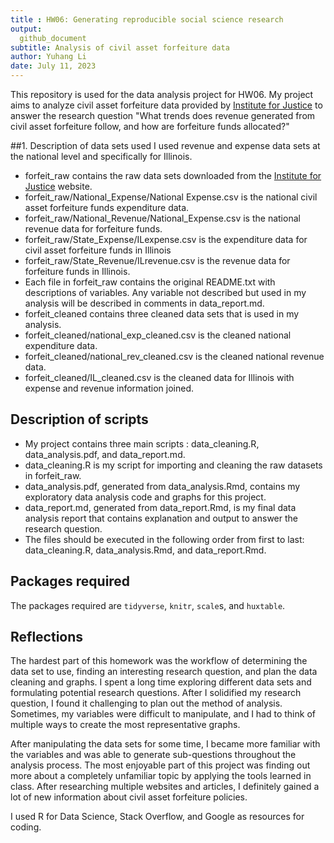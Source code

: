 ```yaml
---
title : HW06: Generating reproducible social science research
output:
  github_document
subtitle: Analysis of civil asset forfeiture data 
author: Yuhang Li 
date: July 11, 2023 
---
```


This repository is used for the data analysis project for HW06. My project aims to analyze civil asset forfeiture data provided by [Institute for Justice](https://ij.org/report/policing-for-profit-3/policing-for-profit-data/) to answer the research question "What trends does revenue generated from civil asset forfeiture follow, and how are forfeiture funds allocated?"   

##1. Description of data sets used 
I used revenue and expense data sets at the national level and specifically for Illinois. 

* forfeit_raw contains the raw data sets downloaded from the [Institute for Justice](https://ij.org/report/policing-for-profit-3/policing-for-profit-data/) website. 
* forfeit_raw/National_Expense/National Expense.csv is the national civil asset forfeiture funds expenditure data. 
* forfeit_raw/National_Revenue/National_Expense.csv is the national revenue data for forfeiture funds. 
* forfeit_raw/State_Expense/ILexpense.csv is the expenditure data for civil asset forfeiture funds in Illinois
* forfeit_raw/State_Revenue/ILrevenue.csv is the revenue data for forfeiture funds in Illinois. 
* Each file in forfeit_raw contains the original README.txt with descriptions of variables. Any variable not described but used in my analysis will be described in comments in data_report.md. 
* forfeit_cleaned contains three cleaned data sets that is used in my analysis. 
* forfeit_cleaned/national_exp_cleaned.csv is the cleaned national expenditure data. 
* forfeit_cleaned/national_rev_cleaned.csv is the cleaned national revenue data. 
* forfeit_cleaned/IL_cleaned.csv is the cleaned data for Illinois with expense and revenue information joined. 

## Description of scripts 
* My project contains three main scripts : data_cleaning.R, data_analysis.pdf, and data_report.md.
* data_cleaning.R is my script for importing and cleaning the raw datasets in forfeit_raw. 
* data_analysis.pdf, generated from data_analysis.Rmd, contains my exploratory data analysis code and graphs for this project. 
* data_report.md, generated from data_report.Rmd, is my final data analysis report that contains explanation and output to answer the research question. 
* The files should be executed in the following order from first to last: data_cleaning.R, data_analysis.Rmd, and data_report.Rmd. 

## Packages required 
The packages required are `tidyverse`, `knitr`, `scale`s, and `huxtable`.

## Reflections 
The hardest part of this homework was the workflow of determining the data set to use, finding an interesting research question, and plan the data cleaning and graphs. I spent a long time exploring different data sets and formulating potential research questions. After I solidified my research question, I found it challenging to plan out the method of analysis. Sometimes, my variables were difficult to manipulate, and I had to think of multiple ways to create the most representative graphs. 

After manipulating the data sets for some time, I became more familiar with the variables and was able to generate sub-questions throughout the analysis process. The most enjoyable part of this project was finding out more about a completely unfamiliar topic by applying the tools learned in class. After researching multiple websites and articles, I definitely gained a lot of new information about civil asset forfeiture policies. 

I used R for Data Science, Stack Overflow, and Google as resources for coding. 
